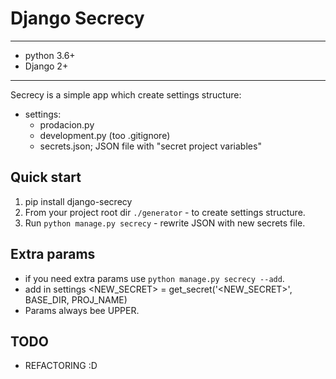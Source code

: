 Django Secrecy
==============
-----------------
- python 3.6+
- Django 2+
-----------------
Secrecy is a simple app which create settings structure:
- settings:
    - prodacion.py
    - development.py (too .gitignore)
    - secrets.json; JSON file with "secret project variables"

Quick start
-----------
1. pip install django-secrecy
2. From your project root dir `./generator` - to create settings structure.
3. Run `python manage.py secrecy` - rewrite JSON with new secrets file.

## Extra params
- if you need extra params use `python manage.py secrecy --add`.
- add in settings <NEW_SECRET> = get_secret('<NEW_SECRET>', BASE_DIR, PROJ_NAME)
- Params <name> always bee UPPER.

## TODO
- REFACTORING :D
